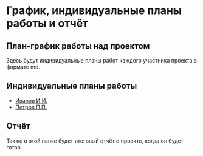 # График, индивидуальные планы работы и отчёт


## План-график работы над проектом

Здесь будут индивидуальные планы работ каждого участника проекта в формате md.

## Индивидуальные планы работы

- [Иванов И.И.](ivanov.md)
- [Петров П.П.](petrov.md)

## Отчёт

Также в этой папке будет итоговый отчёт о проекте, когда он будет готов.
